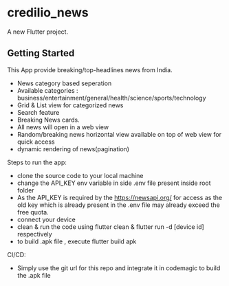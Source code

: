 # credilio_news

A new Flutter project.

## Getting Started
 
This App provide breaking/top-headlines news from India.
- News category based seperation
- Available categories : business/entertainment/general/health/science/sports/technology
- Grid & List view for categorized news
- Search feature
- Breaking News cards.
- All news will open in a web view
- Random/breaking news horizontal view available on top of web view for quick access
- dynamic rendering of news(pagination)


Steps to run the app:

- clone the source code to your local machine
- change the API_KEY env variable in side .env file present inside root folder
- As the API_KEY is required by the https://newsapi.org/ for access as the old key which is already present in the .env file may already exceed the free quota.
- connect your device
- clean & run  the code using flutter clean & flutter run -d [device id] respectively
- to build .apk file , execute flutter build apk


CI/CD:
- Simply use the git url for this repo and integrate it in codemagic to build the .apk file
